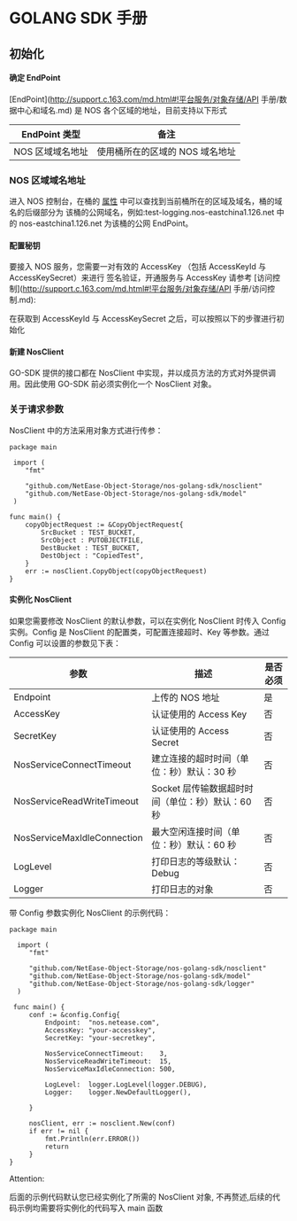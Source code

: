 # GOLANG SDK 手册


## 初始化

#### 确定 EndPoint

[EndPoint](http://support.c.163.com/md.html#!平台服务/对象存储/API 手册/数据中心和域名.md) 是 NOS 各个区域的地址，目前支持以下形式

|**EndPoint 类型**|	               **备注**                   |
|----------------|--------------------------------------------|
|NOS 区域域名地址|	使用桶所在的区域的 NOS 域名地址|

### NOS 区域域名地址

进入 NOS 控制台，在桶的 [属性](http://support.c.163.com/md.html#!平台服务/对象存储/控制台手册/管理存储空间.md) 中可以查找到当前桶所在的区域及域名，桶的域名的后缀部分为 该桶的公网域名，例如:test-logging.nos-eastchina1.126.net 中的 nos-eastchina1.126.net 为该桶的公网 EndPoint。

#### 配置秘钥

要接入 NOS 服务，您需要一对有效的 AccessKey （包括 AccessKeyId 与 AccessKeySecret）来进行 签名验证，开通服务与 AccessKey 请参考 [访问控制](http://support.c.163.com/md.html#!平台服务/对象存储/API 手册/访问控制.md):

在获取到 AccessKeyId 与 AccessKeySecret 之后，可以按照以下的步骤进行初始化

#### 新建 NosClient

GO-SDK 提供的接口都在 NosClient 中实现，并以成员方法的方式对外提供调用。因此使用 GO-SDK 前必须实例化一个 NosClient 对象。

### 关于请求参数

NosClient 中的方法采用对象方式进行传参：

    package main
    
     import (
        "fmt"
    
        "github.com/NetEase-Object-Storage/nos-golang-sdk/nosclient"
        "github.com/NetEase-Object-Storage/nos-golang-sdk/model"
     )
    
    func main() {
        copyObjectRequest := &CopyObjectRequest{
            SrcBucket : TEST_BUCKET,
            SrcObject : PUTOBJECTFILE,
            DestBucket : TEST_BUCKET,
            DestObject : "CopiedTest",
        }
        err := nosClient.CopyObject(copyObjectRequest)
    }

#### 实例化 NosClient

如果您需要修改 NosClient 的默认参数，可以在实例化 NosClient 时传入 Config 实例。Config 是 NosClient 的配置类，可配置连接超时、Key 等参数。通过 Config 可以设置的参数见下表：

|**参数**|	         **描述**            |**是否必须**|
|--------|-------------------------------|------------|
|Endpoint|	上传的 NOS 地址|	是|
|AccessKey|	认证使用的 Access Key|	否|
|SecretKey	|认证使用的 Access Secret	|否|
|NosServiceConnectTimeout|	建立连接的超时时间（单位：秒）默认：30 秒|	否|
|NosServiceReadWriteTimeout	|Socket 层传输数据超时时间（单位：秒）默认：60 秒	|否|
|NosServiceMaxIdleConnection|	最大空闲连接时间（单位：秒）默认：60 秒|	否|
|LogLevel	|打印日志的等级默认：Debug	|否|
|Logger|	打印日志的对象|	否|

带 Config 参数实例化 NosClient 的示例代码：

    package main
    
      import (
         "fmt"
    
         "github.com/NetEase-Object-Storage/nos-golang-sdk/nosclient"
         "github.com/NetEase-Object-Storage/nos-golang-sdk/model"
         "github.com/NetEase-Object-Storage/nos-golang-sdk/logger"
      )
    
     func main() {
         conf := &config.Config{
             Endpoint:  "nos.netease.com",
             AccessKey: "your-accesskey",
             SecretKey: "your-secretkey",
    
             NosServiceConnectTimeout:    3,
             NosServiceReadWriteTimeout:  15,
             NosServiceMaxIdleConnection: 500,
    
             LogLevel:  logger.LogLevel(logger.DEBUG),
             Logger:    logger.NewDefaultLogger(),
    
         }
    
         nosClient, err := nosclient.New(conf)
         if err != nil {
             fmt.Println(err.ERROR())
             return
         }
    }

<span>Attention:</span><div class="alertContent">后面的示例代码默认您已经实例化了所需的 NosClient 对象, 不再赘述,后续的代码示例均需要将实例化的代码写入 main 函数</div>

